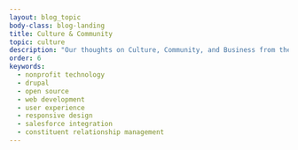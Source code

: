 ```yaml
---
layout: blog_topic
body-class: blog-landing
title: Culture & Community
topic: culture
description: "Our thoughts on Culture, Community, and Business from the ThinkShout blog."
order: 6
keywords:
  - nonprofit technology
  - drupal
  - open source
  - web development
  - user experience
  - responsive design
  - salesforce integration
  - constituent relationship management
---
```

